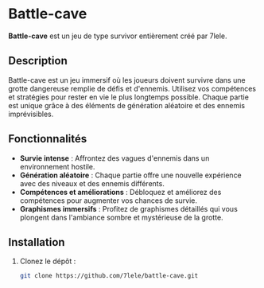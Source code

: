 # Battle-cave

**Battle-cave** est un jeu de type survivor entièrement créé par 7lele.

## Description

Battle-cave est un jeu immersif où les joueurs doivent survivre dans une grotte dangereuse remplie de défis et d'ennemis. Utilisez vos compétences et stratégies pour rester en vie le plus longtemps possible. Chaque partie est unique grâce à des éléments de génération aléatoire et des ennemis imprévisibles.

## Fonctionnalités

- **Survie intense** : Affrontez des vagues d'ennemis dans un environnement hostile.
- **Génération aléatoire** : Chaque partie offre une nouvelle expérience avec des niveaux et des ennemis différents.
- **Compétences et améliorations** : Débloquez et améliorez des compétences pour augmenter vos chances de survie.
- **Graphismes immersifs** : Profitez de graphismes détaillés qui vous plongent dans l'ambiance sombre et mystérieuse de la grotte.

## Installation

1. Clonez le dépôt :
   ```bash
   git clone https://github.com/7lele/battle-cave.git

